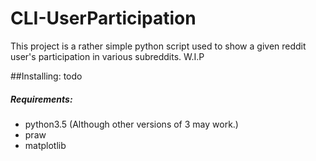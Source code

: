 # CLI-UserParticipation

This project is a rather simple python script used to show a given reddit user's
participation in various subreddits. W.I.P

##Installing:
todo
##### Requirements:
  - python3.5 (Although other versions of 3 may work.)
  - praw
  - matplotlib
